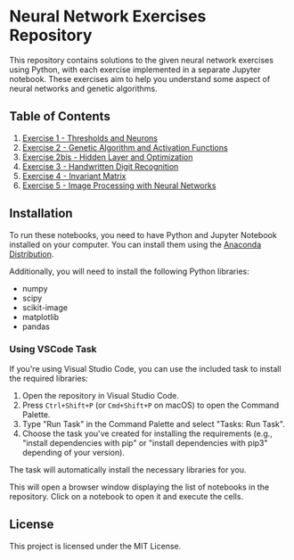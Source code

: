 # Neural Network Exercises Repository

This repository contains solutions to the given neural network exercises using Python, with each exercise implemented in a separate Jupyter notebook. These exercises aim to help you understand some aspect of neural networks and genetic algorithms.

## Table of Contents

1. [Exercise 1 - Thresholds and Neurons](exercice1.ipynb)
2. [Exercise 2 - Genetic Algorithm and Activation Functions](exercice2.ipynb)
3. [Exercise 2bis - Hidden Layer and Optimization](exercice2.ipynb)
4. [Exercise 3 - Handwritten Digit Recognition](exercice3.ipynb)
5. [Exercise 4 - Invariant Matrix](exercice4.ipynb)
6. [Exercise 5 - Image Processing with Neural Networks](exercice5.ipynb)

## Installation

To run these notebooks, you need to have Python and Jupyter Notebook installed on your computer. You can install them using the [Anaconda Distribution](https://www.anaconda.com/products/distribution).

Additionally, you will need to install the following Python libraries:

- numpy
- scipy
- scikit-image
- matplotlib
- pandas

### Using VSCode Task

If you're using Visual Studio Code, you can use the included task to install the required libraries:

1. Open the repository in Visual Studio Code.
2. Press `Ctrl+Shift+P` (or `Cmd+Shift+P` on macOS) to open the Command Palette.
3. Type "Run Task" in the Command Palette and select "Tasks: Run Task".
4. Choose the task you've created for installing the requirements (e.g., "install dependencies with pip" or "install dependencies with pip3" depending of your version).

The task will automatically install the necessary libraries for you.

This will open a browser window displaying the list of notebooks in the repository. Click on a notebook to open it and execute the cells.

## License

This project is licensed under the MIT License.
